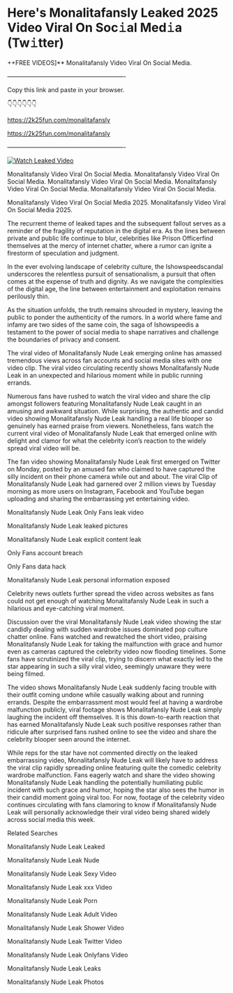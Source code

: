 # Here's Monalitafansly Leaked 2025 Video Viral On Soc𝚒al Med𝚒a (Tw𝚒tter)

++FREE VIDEOS]** Monalitafansly Video Viral On Social Media.

———————————————————-

Copy this link and paste in your browser.

👇👇👇👇👇👇

https://2k25fun.com/monalitafansly

https://2k25fun.com/monalitafansly

———————————————————-

[![Watch Leaked Video](https://miro.medium.com/v2/resize:fit:828/format:webp/1*cilzJN44JGOrTw9NJCrNHA.gif "Watch Leaked Video")](https://2k25fun.com/monalitafansly)

Monalitafansly Video Viral On Social Media. Monalitafansly Video Viral On Social Media. Monalitafansly Video Viral On Social Media. Monalitafansly Video Viral On Social Media. Monalitafansly Video Viral On Social Media.

Monalitafansly Video Viral On Social Media 2025. Monalitafansly Video Viral On Social Media 2025.

The recurrent theme of leaked tapes and the subsequent fallout serves as a reminder of the fragility of reputation in the digital era. As the lines between private and public life continue to blur, celebrities like Prison Officerfind themselves at the mercy of internet chatter, where a rumor can ignite a firestorm of speculation and judgment.

In the ever evolving landscape of celebrity culture, the Ishowspeedscandal underscores the relentless pursuit of sensationalism, a pursuit that often comes at the expense of truth and dignity. As we navigate the complexities of the digital age, the line between entertainment and exploitation remains perilously thin.

As the situation unfolds, the truth remains shrouded in mystery, leaving the public to ponder the authenticity of the rumors. In a world where fame and infamy are two sides of the same coin, the saga of Ishowspeedis a testament to the power of social media to shape narratives and challenge the boundaries of privacy and consent.

The viral video of Monalitafansly Nude Leak emerging online has amassed tremendous views across fan accounts and social media sites with one video clip. The viral video circulating recently shows Monalitafansly Nude Leak in an unexpected and hilarious moment while in public running errands.

Numerous fans have rushed to watch the viral video and share the clip amongst followers featuring Monalitafansly Nude Leak caught in an amusing and awkward situation. While surprising, the authentic and candid video showing Monalitafansly Nude Leak handling a real life blooper so genuinely has earned praise from viewers. Nonetheless, fans watch the current viral video of Monalitafansly Nude Leak that emerged online with delight and clamor for what the celebrity icon’s reaction to the widely spread viral video will be.

The fan video showing Monalitafansly Nude Leak first emerged on Twitter on Monday, posted by an amused fan who claimed to have captured the silly incident on their phone camera while out and about. The viral Clip of Monalitafansly Nude Leak had garnered over 2 million views by Tuesday morning as more users on Instagram, Facebook and YouTube began uploading and sharing the embarrassing yet entertaining video.

Monalitafansly Nude Leak Only Fans leak video

Monalitafansly Nude Leak leaked pictures

Monalitafansly Nude Leak explicit content leak

Only Fans account breach

Only Fans data hack

Monalitafansly Nude Leak personal information exposed

Celebrity news outlets further spread the video across websites as fans could not get enough of watching Monalitafansly Nude Leak in such a hilarious and eye-catching viral moment.

Discussion over the viral Monalitafansly Nude Leak video showing the star candidly dealing with sudden wardrobe issues dominated pop culture chatter online. Fans watched and rewatched the short video, praising Monalitafansly Nude Leak for taking the malfunction with grace and humor even as cameras captured the celebrity video now flooding timelines. Some fans have scrutinized the viral clip, trying to discern what exactly led to the star appearing in such a silly viral video, seemingly unaware they were being filmed.

The video shows Monalitafansly Nude Leak suddenly facing trouble with their outfit coming undone while casually walking about and running errands. Despite the embarrassment most would feel at having a wardrobe malfunction publicly, viral footage shows Monalitafansly Nude Leak simply laughing the incident off themselves. It is this down-to-earth reaction that has earned Monalitafansly Nude Leak such positive responses rather than ridicule after surprised fans rushed online to see the video and share the celebrity blooper seen around the internet.

While reps for the star have not commented directly on the leaked embarrassing video, Monalitafansly Nude Leak will likely have to address the viral clip rapidly spreading online featuring quite the comedic celebrity wardrobe malfunction. Fans eagerly watch and share the video showing Monalitafansly Nude Leak handling the potentially humiliating public incident with such grace and humor, hoping the star also sees the humor in their candid moment going viral too. For now, footage of the celebrity video continues circulating with fans clamoring to know if Monalitafansly Nude Leak will personally acknowledge their viral video being shared widely across social media this week.

Related Searches

Monalitafansly Nude Leak Leaked

Monalitafansly Nude Leak Nude

Monalitafansly Nude Leak Sexy Video

Monalitafansly Nude Leak xxx Video

Monalitafansly Nude Leak Porn

Monalitafansly Nude Leak Adult Video

Monalitafansly Nude Leak Shower Video

Monalitafansly Nude Leak Twitter Video

Monalitafansly Nude Leak Onlyfans Video

Monalitafansly Nude Leak Leaks

Monalitafansly Nude Leak Photos